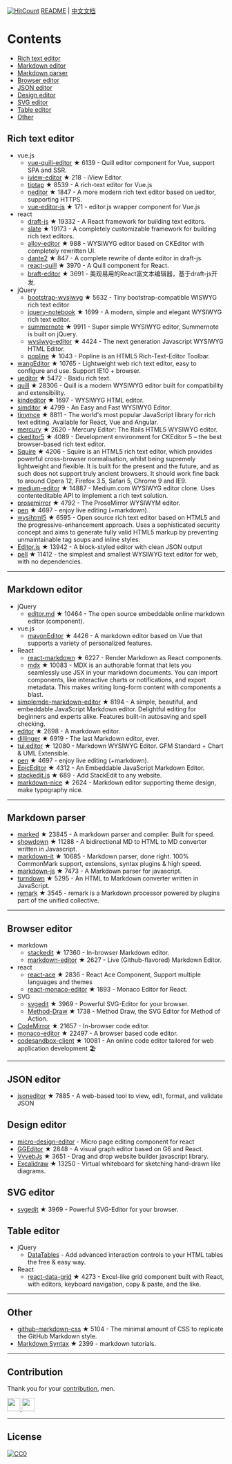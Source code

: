 [![HitCount](http://hits.dwyl.com/xjh22222228/awesome-web-editor.svg)](http://hits.dwyl.com/xjh22222228/awesome-web-editor) [README](README.md) | [中文文档](README_zh-CN.md)# Contents- [Rich text editor](#Rich-text-editor)- [Markdown editor](#Markdown-editor)- [Markdown parser](#Markdown-parser)- [Browser editor](#Browser-editor)- [JSON editor](#JSON-editor)- [Design editor](#Design-editor)- [SVG editor](#SVG-editor)- [Table editor](#Table-editor)- [Other](#Other)## Rich text editor- vue.js  - [vue-quill-editor](https://github.com/surmon-china/vue-quill-editor) ★ 6139 - Quill editor component for Vue, support SPA and SSR.  - [iview-editor](https://github.com/iview/iview-editor) ★ 218 - iView Editor.  - [tiptap](https://github.com/heyscrumpy/tiptap) ★ 8539 - A rich-text editor for Vue.js  - [neditor](https://github.com/notadd/neditor) ★ 1847 - A more modern rich text editor based on ueditor, supporting HTTPS.  - [vue-editor-js](https://github.com/ChangJoo-Park/vue-editor-js) ★ 171 - editor.js wrapper component for Vue.js- react  - [draft-js](https://github.com/facebook/draft-js) ★ 19332 - A React framework for building text editors.  - [slate](https://github.com/ianstormtaylor/slate) ★ 19173 - A completely customizable framework for building rich text editors.  - [alloy-editor](https://github.com/liferay/alloy-editor/) ★ 988 - WYSIWYG editor based on CKEditor with completely rewritten UI.  - [dante2](https://github.com/michelson/dante2) ★ 847 - A complete rewrite of dante editor in draft-js.  - [react-quill](https://github.com/zenoamaro/react-quill) ★ 3970 - A Quill component for React.  - [braft-editor](https://github.com/margox/braft-editor) ★ 3691 - 美观易用的React富文本编辑器，基于draft-js开发.- jQuery  - [bootstrap-wysiwyg](https://github.com/mindmup/bootstrap-wysiwyg/) ★ 5632 - Tiny bootstrap-compatible WISWYG rich text editor  - [jquery-notebook](https://github.com/raphaelcruzeiro/jquery-notebook) ★ 1699 - A modern, simple and elegant WYSIWYG rich text editor.  - [summernote](https://github.com/summernote/summernote) ★ 9911 - Super simple WYSIWYG editor, Summernote is built on jQuery.  - [wysiwyg-editor](https://github.com/froala/wysiwyg-editor) ★ 4424 - The next generation Javascript WYSIWYG HTML Editor.  - [popline](https://github.com/kenshin54/popline) ★ 1043 - Popline is an HTML5 Rich-Text-Editor Toolbar.- [wangEditor](https://github.com/wangeditor-team/wangEditor) ★ 10765 - Lightweight web rich text editor, easy to configure and use. Support IE10 + browser.- [ueditor](https://github.com/fex-team/ueditor) ★ 5472 - Baidu rich text.- [quill](https://github.com/quilljs/quill) ★ 28306 - Quill is a modern WYSIWYG editor built for compatibility and extensibility.- [kindeditor](https://github.com/kindsoft/kindeditor) ★ 1697 - WYSIWYG HTML editor.- [simditor](https://github.com/mycolorway/simditor) ★ 4799 - An Easy and Fast WYSIWYG Editor.- [tinymce](https://github.com/tinymce/tinymce) ★ 8811 - The world's most popular JavaScript library for rich text editing. Available for React, Vue and Angular.- [mercury](https://github.com/jejacks0n/mercury) ★ 2620 - Mercury Editor: The Rails HTML5 WYSIWYG editor.- [ckeditor5](https://github.com/ckeditor/ckeditor5) ★ 4089 - Development environment for CKEditor 5 – the best browser-based rich text editor.- [Squire](https://github.com/neilj/Squire) ★ 4206 - Squire is an HTML5 rich text editor, which provides powerful cross-browser normalisation, whilst being supremely lightweight and flexible. It is built for the present and the future, and as such does not support truly ancient browsers. It should work fine back to around Opera 12, Firefox 3.5, Safari 5, Chrome 9 and IE9.- [medium-editor](https://github.com/yabwe/medium-editor) ★ 14887 - Medium.com WYSIWYG editor clone. Uses contenteditable API to implement a rich text solution.- [prosemirror](https://github.com/ProseMirror/prosemirror) ★ 4792 - The ProseMirror WYSIWYM editor.- [pen](https://github.com/sofish/pen) ★ 4697 - enjoy live editing (+markdown).- [wysihtml5](https://github.com/xing/wysihtml5) ★ 6595 - Open source rich text editor based on HTML5 and the progressive-enhancement approach. Uses a sophisticated security concept and aims to generate fully valid HTML5 markup by preventing unmaintainable tag soups and inline styles.- [Editor.js](https://github.com/codex-team/editor.js) ★ 13942 - A block-styled editor with clean JSON output- [pell](https://github.com/jaredreich/pell) ★ 11412 - the simplest and smallest WYSIWYG text editor for web, with no dependencies.---## Markdown editor- jQuery  - [editor.md](https://github.com/pandao/editor.md) ★ 10464 - The open source embeddable online markdown editor (component).- vue.js  - [mavonEditor](https://github.com/hinesboy/mavonEditor) ★ 4426 - A markdown editor based on Vue that supports a variety of personalized features.- React  - [react-markdown](https://github.com/remarkjs/react-markdown) ★ 6227 - Render Markdown as React components.  - [mdx](https://github.com/mdx-js/mdx) ★ 10083 - MDX is an authorable format that lets you seamlessly use JSX in your markdown documents. You can import components, like interactive charts or notifications, and export metadata. This makes writing long-form content with components a blast.- [simplemde-markdown-editor](https://github.com/sparksuite/simplemde-markdown-editor) ★ 8194 -  A simple, beautiful, and embeddable JavaScript Markdown editor. Delightful editing for beginners and experts alike. Features built-in autosaving and spell checking.- [editor](https://github.com/lepture/editor) ★ 2698 - A markdown editor.- [dillinger](https://github.com/joemccann/dillinger) ★ 6919 - The last Markdown editor, ever.- [tui.editor](https://github.com/nhnent/tui.editor) ★ 12080 - Markdown WYSIWYG Editor. GFM Standard + Chart & UML Extensible.- [pen](https://github.com/sofish/pen) ★ 4697 - enjoy live editing (+markdown).- [EpicEditor](https://github.com/OscarGodson/EpicEditor) ★ 4312 - An Embeddable JavaScript Markdown Editor.- [stackedit.js](https://github.com/benweet/stackedit.js) ★ 689 - Add StackEdit to any website.- [markdown-nice](https://github.com/mdnice/markdown-nice) ★ 2624 - Markdown editor supporting theme design, make typography nice.---## Markdown parser- [marked](https://github.com/markedjs/marked) ★ 23845 - A markdown parser and compiler. Built for speed.- [showdown](https://github.com/showdownjs/showdown) ★ 11288 - A bidirectional MD to HTML to MD converter written in Javascript.- [markdown-it](https://github.com/markdown-it/markdown-it) ★ 10685 - Markdown parser, done right. 100% CommonMark support, extensions, syntax plugins & high speed.- [markdown-js](https://github.com/evilstreak/markdown-js) ★ 7473 - A Markdown parser for javascript.- [turndown](https://github.com/domchristie/turndown) ★ 5295 - An HTML to Markdown converter written in JavaScript.- [remark](https://github.com/remarkjs/remark) ★ 3545 - remark is a Markdown processor powered by plugins part of the unified collective.---## Browser editor- markdown  - [stackedit](https://github.com/benweet/stackedit) ★ 17360 - In-browser Markdown editor.  - [markdown-editor](https://github.com/jbt/markdown-editor) ★ 2627 - Live (Github-flavored) Markdown Editor.- react  - [react-ace](https://github.com/securingsincity/react-ace) ★ 2836 - React Ace Component, Support multiple languages and themes  - [react-monaco-editor](https://github.com/react-monaco-editor/react-monaco-editor) ★ 1893 - Monaco Editor for React.- SVG  - [svgedit](https://github.com/SVG-Edit/svgedit) ★ 3969 - Powerful SVG-Editor for your browser.  - [Method-Draw](https://github.com/methodofaction/Method-Draw) ★ 1738 - Method Draw, the SVG Editor for Method of Action.- [CodeMirror](https://github.com/codemirror/CodeMirror) ★ 21657 - In-browser code editor.- [monaco-editor](https://github.com/Microsoft/monaco-editor) ★ 22497 - A browser based code editor.- [codesandbox-client](https://github.com/codesandbox/codesandbox-client) ★ 10081 - An online code editor tailored for web application development 🏖️---## JSON editor- [jsoneditor](https://github.com/josdejong/jsoneditor) ★ 7885 - A web-based tool to view, edit, format, and validate JSON## Design editor- [micro-design-editor](https://github.com/xjh22222228/micro-design-editor) - Micro page editing component for react- [GGEditor](https://github.com/alibaba/GGEditor) ★ 2848 - A visual graph editor based on G6 and React.- [VvvebJs](https://github.com/givanz/VvvebJs) ★ 3651 - Drag and drop website builder javascript library.- [Excalidraw](https://github.com/excalidraw/excalidraw) ★ 13250 - Virtual whiteboard for sketching hand-drawn like diagrams.## SVG editor- [svgedit](https://github.com/SVG-Edit/svgedit) ★ 3969 - Powerful SVG-Editor for your browser.## Table editor- jQuery  - [DataTables](https://datatables.net/) - Add advanced interaction controlsto your HTML tables the free & easy way.- React  - [react-data-grid](https://github.com/adazzle/react-data-grid) ★ 4273 - Excel-like grid component built with React, with editors, keyboard navigation, copy & paste, and the like.---## Other- [github-markdown-css](https://github.com/sindresorhus/github-markdown-css) ★ 5104 - The minimal amount of CSS to replicate the GitHub Markdown style.- [Markdown Syntax](https://github.com/younghz/Markdown) ★ 2399 - markdown tutorials.---## ContributionThank you for your [contribution](https://github.com/xjh22222228/awesome-web-editor/issues), men.<a href="https://github.com/1c7/">  <img src="https://avatars1.githubusercontent.com/u/1804755?s=460&v=4" width="30px" height="30px" /></a><a href="https://github.com/ChangJoo-Park/">  <img src="https://avatars1.githubusercontent.com/u/1451365?s=460&v=4" width="30px" height="30px" /></a>---## License[![CC0](http://mirrors.creativecommons.org/presskit/buttons/88x31/svg/cc-zero.svg)](https://creativecommons.org/publicdomain/zero/1.0/)